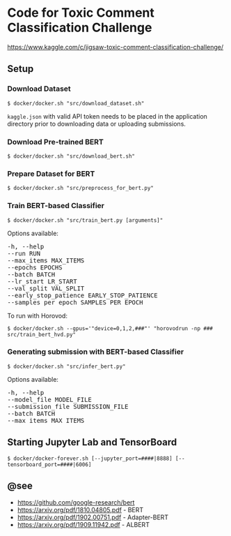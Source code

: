 # Code for Toxic Comment Classification Challenge

https://www.kaggle.com/c/jigsaw-toxic-comment-classification-challenge/

## Setup

### Download Dataset

`$ docker/docker.sh "src/download_dataset.sh"`

`kaggle.json` with valid API token needs to be placed in the application directory prior to downloading data or uploading submissions.

### Download Pre-trained BERT

`$ docker/docker.sh "src/download_bert.sh"`

### Prepare Dataset for BERT

`$ docker/docker.sh "src/preprocess_for_bert.py"`

### Train BERT-based Classifier

`$ docker/docker.sh "src/train_bert.py [arguments]"`

Options available:

<pre>
-h, --help
--run RUN
--max_items MAX_ITEMS
--epochs EPOCHS
--batch BATCH
--lr_start LR_START
--val_split VAL_SPLIT
--early_stop_patience EARLY_STOP_PATIENCE
--samples_per_epoch SAMPLES_PER_EPOCH
</pre>

To run with Horovod:

`$ docker/docker.sh --gpus='"device=0,1,2,###"' "horovodrun -np ### src/train_bert_hvd.py"`

### Generating submission with BERT-based Classifier

`$ docker/docker.sh "src/infer_bert.py"`

Options available:

<pre>
-h, --help
--model_file MODEL_FILE
--submission_file SUBMISSION_FILE
--batch BATCH
--max_items MAX_ITEMS
</pre>

## Starting Jupyter Lab and TensorBoard

`$ docker/docker-forever.sh [--jupyter_port=####|8888] [--tensorboard_port=####|6006]`

## @see

 - https://github.com/google-research/bert
 - https://arxiv.org/pdf/1810.04805.pdf - BERT
 - https://arxiv.org/pdf/1902.00751.pdf - Adapter-BERT
 - https://arxiv.org/pdf/1909.11942.pdf - ALBERT
